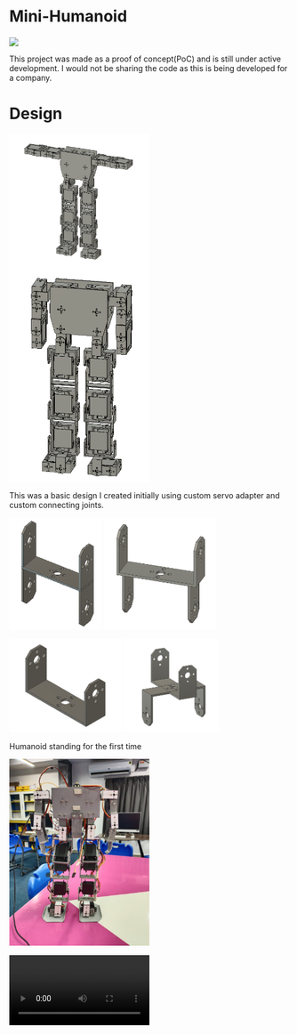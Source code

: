 # Mini-Humanoid

<img src="/humanoid/IMG_1389.jpg" width="50%" align="center" /> 

This project was made as a proof of concept(PoC) and is still under active development. I would not be sharing the code as this is being developed for a company.


# Design

<img src="/humanoid/Screenshot_2023-07-07_091123.png" width="50%" align="center" /> 
<img src="/humanoid/Screenshot_2023-07-07_092618.png" width="50%" align="center" /> 

This was a basic design I created initially using custom servo adapter and custom connecting joints.
<p float="left">
  <img src="/humanoid/Screenshot_2023-07-07_094349.png" width="33%" />
  <img src="/humanoid/Screenshot_2023-07-07_094325.png" width="40%" /> 
</p>
<p float="left">
  <img src="/humanoid/Screenshot_2023-07-07_094250.png" width="40%" />
  <img src="/humanoid/Screenshot_2023-07-07_094439.png" width="34%" /> 
</p>

Humanoid standing for the first time

<img src="/humanoid/IMG_20240123_183320.jpg" width="50%" /> 

<video src="https://github.com/Mitheshjn/Mini-Humanoid/blob/main/humanoid/video_20240123_183211.mp4" width="50%"></video>

